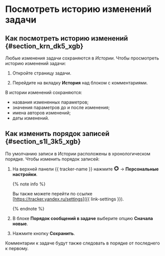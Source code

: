 # Посмотреть историю изменений задачи

## Как посмотреть историю изменений {#section_krn_dk5_xgb}

Любые изменения задачи сохраняются в _Истории_. Чтобы просмотреть историю изменений задачи:

1. Откройте страницу задачи.

1. Перейдите на вкладку **История** над блоком с комментариями.

В истории изменений сохраняются:

- названия измененных параметров;
- значения параметров до и после изменения;
- имена авторов изменений;
- даты изменений.

## Как изменить порядок записей {#section_s1l_3k5_xgb}

По умолчанию записи в Истории расположены в хронологическом порядке. Чтобы изменить порядок записей:

1. На верхней панели {{ tracker-name }} нажмите ![](../../_assets/tracker/tracker-settings.png) → **Персональные настройки**.

    
    {% note info %}

    Вы также можете перейти по ссылке [https://tracker.yandex.ru/settings]({{ link-settings }}).

    {% endnote %}

1. В блоке **Порядок сообщений в задаче** выберите опцию **Сначала новые**.

1. Нажмите кнопку **Сохранить**.

Комментарии к задаче будут также следовать в порядке от последнего к первому.



